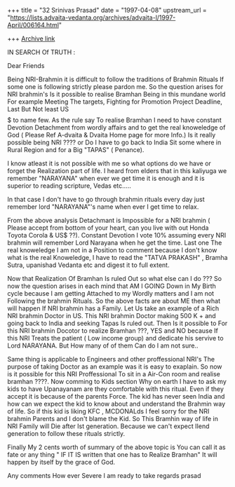 +++
title = "32 Srinivas Prasad"
date = "1997-04-08"
upstream_url = "https://lists.advaita-vedanta.org/archives/advaita-l/1997-April/006164.html"

+++
[Archive link](https://lists.advaita-vedanta.org/archives/advaita-l/1997-April/006164.html)

IN SEARCH Of TRUTH :

 Dear Friends

  Being NRI-Brahmin it is difficult to follow the traditions of Brahmin
  Rituals
  If some one is following strictly please pardon me. So the question
  arises for NRI brahmin's Is it possible to realise Bramhan Being in this
  mundane world For example Meeting The targets, Fighting for Promotion
  Project Deadline, Last But Not least US$$$$$$$$$  to name few.
  As the rule say To realise Bramhan I need to have constant Devotion
  Detachment from wordly affairs and to get  the real knoweledge of God
  ( Please Ref  A-dvaita & Dvaita Home page for  more Info.)
  Is it really possible being NRI ???? or Do I have to go back to India
  Sit some where in Rural Region and for a Big "TAPAS" ( Penance).

  I know atleast it is not possible with me so what options do we have
  or forget the Realization part of life. I heard  from elders that in this
  kaliyuga  we remember "NARAYANA" when ever we get time it is enough
  and it is superior to reading scripture, Vedas etc.....

  In that case I don't have to go through  brahmin rituals every day just
  remember lord "NARAYANA"'s name when ever I get time to relax.

  From  the above analysis Detachmant is Impossible for a NRI  brahmin
  ( Please  accept from bottom of your heart, can you live with out Honda
   Toyota Corola & US$ ??).
   Constant Devotion I vote 10% assuming every NRI  brahmin will
  remember Lord Narayana when he get the time. Last one The real knoweledge
  I am not in a Position to comment because I don't know what is the real
  Knoweledge, I have to read the "TATVA PRAKASH" , Bramha Sutra, upanishad
   Vedanta etc  and digest it to full extent.

  Now that Realization Of Bramhan Is ruled Out so what else can I do ???
  So now the question arises in each mind that AM I GOING Down in My Birth
  cycle because I am getting Attached to my Wordly matters and I am not
  Following the brahmin Rituals. So the above facts are about ME then what will
  happen If NRI brahmin has a Family. Let Us take an example of a Rich
  NRI  brahmin Doctor in US. This NRI brahmin Doctor making 500 K + and going
  back to India and seeking Tapas Is ruled out. Then Is it possible to
  For this NRI brahmin Docotor to realize Bramhan ???, YES and NO because
  If this NRI Treats the patient ( Low income group) and dedicate his
  servive to Lord NARAYANA. But How many of of them Can do I am not sure..

  Same thing is applicable to Engineers and other proffessional NRI's
  The purpose of taking Doctor as an example was it is easy to exaplain.
  So now is it possible for this NRI Proffessional To sit in a Air-Con
  room and realise bramhan ????.  Now comming to Kids section Why on earth
  I have to ask my kids to have Upanayanam are they comfortable with this
  ritual. Even if they accept it is because of the parents Force. The kid
  has never seen India and how can we expect the kid to know about and
  understand the Brahmin way of life. So if this kid is liking KFC ,
  MCDONALds I feel sorry for the NRI brahmin Parents and I don't blame the
  Kid. So This Bramhin way of life in NRI Family will Die after Ist
  generation. Because  we can't expect  IIend generation to follow
  these rituals strictly.

  Finally My 2 cents worth of summary of the above  topic is You can
  call it as fate or any thing " IF IT IS written that one has to Realize
  Bramhan" It will happen by itself by the grace of God.

   Any comments How ever Severe I am ready to take
   regards
   prasad

